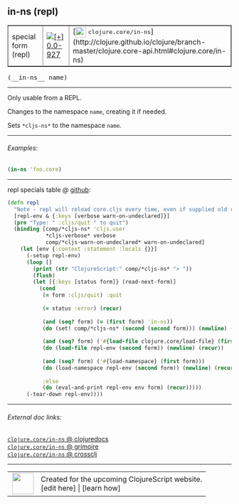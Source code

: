 ## in-ns (repl)



 <table border="1">
<tr>
<td>special form (repl)</td>
<td><a href="https://github.com/cljsinfo/cljs-api-docs/tree/0.0-927"><img valign="middle" alt="[+] 0.0-927" title="Added in 0.0-927" src="https://img.shields.io/badge/+-0.0--927-lightgrey.svg"></a> </td>
<td>
[<img height="24px" valign="middle" src="http://i.imgur.com/1GjPKvB.png"> <samp>clojure.core/in-ns</samp>](http://clojure.github.io/clojure/branch-master/clojure.core-api.html#clojure.core/in-ns)
</td>
</tr>
</table>


 <samp>
(__in-ns__ name)<br>
</samp>

---

Only usable from a REPL.

Changes to the namespace `name`, creating it if needed.

Sets `*cljs-ns*` to the namespace `name`.



---

###### Examples:

```clj
(in-ns 'foo.core)
```



---





repl specials table @ [github](https://github.com/clojure/clojurescript/blob/r927/src/clj/cljs/repl.clj#L132-L161):

```clj
(defn repl
  "Note - repl will reload core.cljs every time, even if supplied old repl-env"
  [repl-env & {:keys [verbose warn-on-undeclared]}]
  (prn "Type: " :cljs/quit " to quit")
  (binding [comp/*cljs-ns* 'cljs.user
            *cljs-verbose* verbose
            comp/*cljs-warn-on-undeclared* warn-on-undeclared]
    (let [env {:context :statement :locals {}}]
      (-setup repl-env)
      (loop []
        (print (str "ClojureScript:" comp/*cljs-ns* "> "))
        (flush)
        (let [{:keys [status form]} (read-next-form)]
          (cond
           (= form :cljs/quit) :quit
           
           (= status :error) (recur)
           
           (and (seq? form) (= (first form) 'in-ns))
           (do (set! comp/*cljs-ns* (second (second form))) (newline) (recur))
           
           (and (seq? form) ('#{load-file clojure.core/load-file} (first form)))
           (do (load-file repl-env (second form)) (newline) (recur))
           
           (and (seq? form) ('#{load-namespace} (first form)))
           (do (load-namespace repl-env (second form)) (newline) (recur))
           
           :else
           (do (eval-and-print repl-env env form) (recur)))))
      (-tear-down repl-env))))
```

<!--
Repo - tag - source tree - lines:

 <pre>
clojurescript @ r927
└── src
    └── clj
        └── cljs
            └── <ins>[repl.clj:132-161](https://github.com/clojure/clojurescript/blob/r927/src/clj/cljs/repl.clj#L132-L161)</ins>
</pre>

-->

---



###### External doc links:

[`clojure.core/in-ns` @ clojuredocs](http://clojuredocs.org/clojure.core/in-ns)<br>
[`clojure.core/in-ns` @ grimoire](http://conj.io/store/v1/org.clojure/clojure/1.7.0-beta3/clj/clojure.core/in-ns/)<br>
[`clojure.core/in-ns` @ crossclj](http://crossclj.info/fun/clojure.core/in-ns.html)<br>

---

 <table>
<tr><td>
<img valign="middle" align="right" width="48px" src="http://i.imgur.com/Hi20huC.png">
</td><td>
Created for the upcoming ClojureScript website.<br>
[edit here] | [learn how]
</td></tr></table>

[edit here]:https://github.com/cljsinfo/cljs-api-docs/blob/master/cljsdoc/specialrepl/in-ns.cljsdoc
[learn how]:https://github.com/cljsinfo/cljs-api-docs/wiki/cljsdoc-files

<!--

This information was too distracting to show to readers, but I'll leave it
commented here since it is helpful to:

- pretty-print the data used to generate this document
- and show how to retrieve that data



The API data for this symbol:

```clj
{:description "Only usable from a REPL.\n\nChanges to the namespace `name`, creating it if needed.\n\nSets `*cljs-ns*` to the namespace `name`.",
 :ns "specialrepl",
 :name "in-ns",
 :signature ["[name]"],
 :history [["+" "0.0-927"]],
 :type "special form (repl)",
 :full-name-encode "specialrepl/in-ns",
 :source {:code "(defn repl\n  \"Note - repl will reload core.cljs every time, even if supplied old repl-env\"\n  [repl-env & {:keys [verbose warn-on-undeclared]}]\n  (prn \"Type: \" :cljs/quit \" to quit\")\n  (binding [comp/*cljs-ns* 'cljs.user\n            *cljs-verbose* verbose\n            comp/*cljs-warn-on-undeclared* warn-on-undeclared]\n    (let [env {:context :statement :locals {}}]\n      (-setup repl-env)\n      (loop []\n        (print (str \"ClojureScript:\" comp/*cljs-ns* \"> \"))\n        (flush)\n        (let [{:keys [status form]} (read-next-form)]\n          (cond\n           (= form :cljs/quit) :quit\n           \n           (= status :error) (recur)\n           \n           (and (seq? form) (= (first form) 'in-ns))\n           (do (set! comp/*cljs-ns* (second (second form))) (newline) (recur))\n           \n           (and (seq? form) ('#{load-file clojure.core/load-file} (first form)))\n           (do (load-file repl-env (second form)) (newline) (recur))\n           \n           (and (seq? form) ('#{load-namespace} (first form)))\n           (do (load-namespace repl-env (second form)) (newline) (recur))\n           \n           :else\n           (do (eval-and-print repl-env env form) (recur)))))\n      (-tear-down repl-env))))",
          :title "repl specials table",
          :repo "clojurescript",
          :tag "r927",
          :filename "src/clj/cljs/repl.clj",
          :lines [132 161]},
 :examples [{:id "e81eb3", :content "```clj\n(in-ns 'foo.core)\n```"}],
 :full-name "specialrepl/in-ns",
 :clj-symbol "clojure.core/in-ns"}

```

Retrieve the API data for this symbol:

```clj
;; from Clojure REPL
(require '[clojure.edn :as edn])
(-> (slurp "https://raw.githubusercontent.com/cljsinfo/cljs-api-docs/catalog/cljs-api.edn")
    (edn/read-string)
    (get-in [:symbols "specialrepl/in-ns"]))
```

-->
